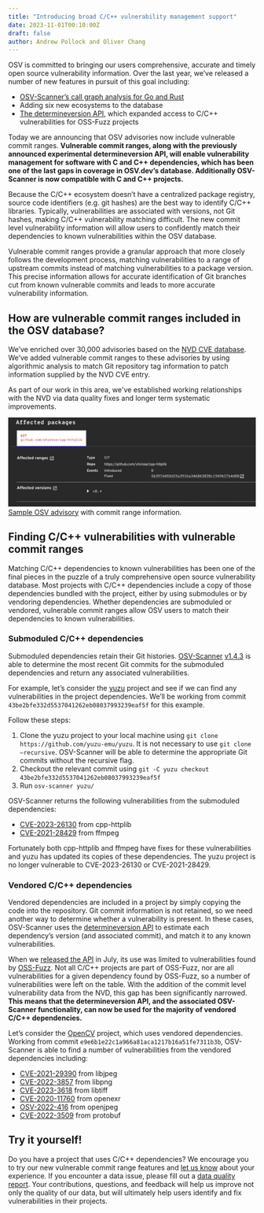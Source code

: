 ```yaml
---
title: "Introducing broad C/C++ vulnerability management support"
date: 2023-11-01T00:10:00Z
draft: false
author: Andrew Pollock and Oliver Chang
---
```

OSV is committed to bringing our users comprehensive, accurate and timely open source vulnerability information. Over the last year, we’ve released a number of new features in pursuit of this goal including:
- [OSV-Scanner’s call graph analysis for Go and Rust](https://google.github.io/osv-scanner/experimental/#scanning-with-call-analysis)
- Adding six new ecosystems to the database
- [The determineversion API](https://osv.dev/blog/posts/using-the-determineversion-api/), which expanded access to C/C++ vulnerabilities for OSS-Fuzz projects 

Today we are announcing that OSV advisories now include vulnerable commit ranges. **Vulnerable commit ranges, along with the previously announced experimental determineversion API, will enable vulnerability management for software with C and C++ dependencies, which has been one of the last gaps in coverage in OSV.dev’s database. Additionally OSV-Scanner is now compatible with C and C++ projects.**
<!--more-->

Because the C/C++ ecosystem doesn’t have a centralized package registry, source code identifiers (e.g. git hashes) are the best way to identify C/C++ libraries. Typically, vulnerabilities are associated with versions, not Git hashes, making C/C++ vulnerability matching difficult. The new commit level vulnerability information will allow users to confidently match their dependencies to known vulnerabilities within the OSV database. 

Vulnerable commit ranges provide a granular approach that more closely follows the development process, matching vulnerabilities to a range of upstream commits instead of matching vulnerabilities to a package version. This precise information allows for accurate identification of Git branches cut from known vulnerable commits and leads to more accurate vulnerability information.

## How are vulnerable commit ranges included in the OSV database?

We’ve enriched over 30,000 advisories based on the [NVD CVE database](https://nvd.nist.gov/vuln/search). We’ve added vulnerable commit ranges to these advisories by using algorithmic analysis to match Git repository tag information to patch information supplied by the NVD CVE entry. 

As part of our work in this area, we've established working relationships with the NVD via data quality fixes and longer term systematic improvements.

![Image shows the vulnerable commit ranges for CVE-2023-26130. More information is available in the "Submoduled C/C++ dependencies" section.](commit-range.png "Vulnerable commit ranges for CVE-2023-26130")
[Sample OSV advisory](https://osv.dev/vulnerability/CVE-2023-26130) with commit range information.

## Finding C/C++ vulnerabilities with vulnerable commit ranges

Matching C/C++ dependencies to known vulnerabilities has been one of the final pieces in the puzzle of a truly comprehensive open source vulnerability database. Most projects with C/C++ dependencies include a copy of those dependencies bundled with the project, either by using submodules or by vendoring dependencies. Whether dependencies are submoduled or vendored, vulnerable commit ranges allow OSV users to match their dependencies to known vulnerabilities. 

### Submoduled C/C++ dependencies

Submoduled dependencies retain their Git histories. [OSV-Scanner](https://google.github.io/osv-scanner/) [v1.4.3](https://github.com/google/osv-scanner/releases/tag/v1.4.3) is able to determine the most recent Git commits for the submoduled dependencies and return any associated vulnerabilities. 

For example, let’s consider the [yuzu](https://github.com/yuzu-emu/yuzu) project and see if we can find any vulnerabilities in the project dependencies. We’ll be working from commit `43be2bfe332d5537041262eb08037993239eaf5f` for this example. 

Follow these steps:

1. Clone the yuzu project to your local machine using `git clone https://github.com/yuzu-emu/yuzu`. It is not necessary to use `git clone –recursive`. OSV-Scanner will be able to determine the appropriate Git commits without the recursive flag. 
2. Checkout the relevant commit using `git -C yuzu checkout 43be2bfe332d5537041262eb08037993239eaf5f`
3. Run `osv-scanner yuzu/`

OSV-Scanner returns the following vulnerabilities from the submoduled dependencies:

- [CVE-2023-26130](https://osv.dev/vulnerability/CVE-2023-26130) from cpp-httplib
- [CVE-2021-28429](https://osv.dev/vulnerability/CVE-2021-28429) from ffmpeg

Fortunately both cpp-httplib and ffmpeg have fixes for these vulnerabilities and yuzu has updated its copies of these dependencies. The yuzu project is no longer vulnerable to CVE-2023-26130 or CVE-2021-28429.

### Vendored C/C++ dependencies

Vendored dependencies are included in a project by simply copying the code into the repository. Git commit information is not retained, so we need another way to determine whether a vulnerability is present. In these cases, OSV-Scanner uses the [determineversion API](https://google.github.io/osv.dev/post-v1-determineversion/) to estimate each dependency’s version (and associated commit), and match it to any known vulnerabilities. 

When we [released the API](https://osv.dev/blog/posts/using-the-determineversion-api/) in July, its use was limited to vulnerabilities found by [OSS-Fuzz](https://google.github.io/oss-fuzz/). Not all C/C++ projects are part of OSS-Fuzz, nor are all vulnerabilities for a given dependency found by OSS-Fuzz, so a number of vulnerabilities were left on the table. With the addition of the commit level vulnerability data from the NVD, this gap has been significantly narrowed. **This means that the determineversion API, and the associated OSV-Scanner functionality, can now be used for the majority of vendored C/C++ dependencies.** 

Let’s consider the [OpenCV](https://github.com/opencv/opencv) project, which uses vendored dependencies. Working from commit `e9e6b1e22c1a966a81aca1217b16a51fe7311b3b`, OSV-Scanner is able to find a number of vulnerabilities from the vendored dependencies including:

- [CVE-2021-29390](https://osv.dev/vulnerability/CVE-2021-29390) from libjpeg 
- [CVE-2022-3857](https://osv.dev/vulnerability/CVE-2022-3857) from libpng 
- [CVE-2023-3618](https://osv.dev/vulnerability/CVE-2023-3618) from libtiff 
- [CVE-2020-11760](https://osv.dev/vulnerability/CVE-2020-11760) from openexr
- [OSV-2022-416](https://osv.dev/vulnerability/OSV-2022-416) from openjpeg
- [CVE-2022-3509](https://osv.dev/vulnerability/CVE-2022-3509) from protobuf

## Try it yourself!

Do you have a project that uses C/C++ dependencies? We encourage you to try our new vulnerable commit range features and [let us know](https://github.com/google/osv.dev/issues/new/) about your experience. If you encounter a data issue, please fill out a [data quality report](https://github.com/google/osv.dev/issues/new?assignees=&labels=data+quality&projects=&template=converted-nvd-cve-data-quality-report.md&title=Data+quality+issue+with+CVE-yyyy-nnnn). Your contributions, questions, and feedback will help us improve not only the quality of our data, but will ultimately help users identify and fix vulnerabilities in their projects. 
